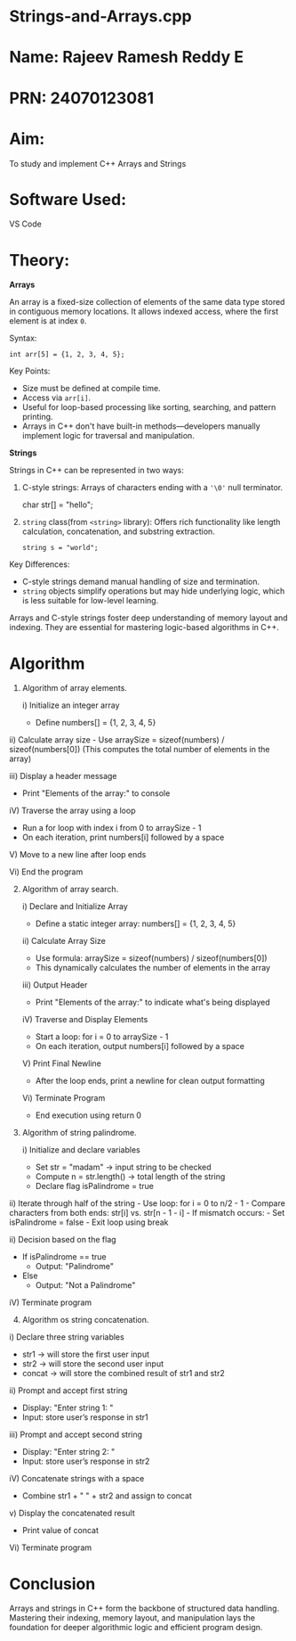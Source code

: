 # Strings-and-Arrays.cpp
# Name: Rajeev Ramesh Reddy E
# PRN: 24070123081

# Aim: 
To study and implement C++ Arrays and Strings

# Software Used: 
VS Code

# Theory: 

**Arrays**

An array is a fixed-size collection of elements of the same data type stored in contiguous memory locations. It allows indexed access, where the first element is at index `0`.

Syntax:

    int arr[5] = {1, 2, 3, 4, 5};


Key Points:
- Size must be defined at compile time.
- Access via `arr[i]`.
- Useful for loop-based processing like sorting, searching, and pattern printing.
- Arrays in C++ don't have built-in methods—developers manually implement logic for traversal and manipulation.

**Strings**

Strings in C++ can be represented in two ways:  
1. C-style strings: Arrays of characters ending with a `'\0'` null terminator.
   
   char str[] = "hello";
  
2. `string` class(from `<string>` library): Offers rich functionality like length calculation, concatenation, and substring extraction.
   
       string s = "world";


Key Differences:
- C-style strings demand manual handling of size and termination.
- `string` objects simplify operations but may hide underlying logic, which is less suitable for low-level learning.

Arrays and C-style strings foster deep understanding of memory layout and indexing. They are essential for mastering logic-based algorithms in C++.

# Algorithm

1) Algorithm of array elements.
   
   i) Initialize an integer array
    - Define numbers[] = {1, 2, 3, 4, 5}
      
  ii) Calculate array size
    - Use arraySize = sizeof(numbers) / sizeof(numbers[0])
      (This computes the total number of elements in the array)
      
 iii) Display a header message
   - Print "Elements of the array:" to console
     
 iV) Traverse the array using a loop
   - Run a for loop with index i from 0 to arraySize - 1
   - On each iteration, print numbers[i] followed by a space
     
 V) Move to a new line after loop ends

 Vi) End the program

2) Algorithm of array search.
   
   i) Declare and Initialize Array
    - Define a static integer array: numbers[] = {1, 2, 3, 4, 5}
      
   ii) Calculate Array Size
    - Use formula: arraySize = sizeof(numbers) / sizeof(numbers[0])
    - This dynamically calculates the number of elements in the array
      
   iii) Output Header
    - Print "Elements of the array:" to indicate what's being displayed
      
   iV) Traverse and Display Elements
    - Start a loop: for i = 0 to arraySize - 1
     - On each iteration, output numbers[i] followed by a space
       
    V) Print Final Newline
    - After the loop ends, print a newline for clean output formatting
      
    Vi) Terminate Program
    - End execution using return 0
  

3) Algorithm of string palindrome.
   
   i) Initialize and declare variables
     - Set str = "madam" → input string to be checked
     - Compute n = str.length() → total length of the string
     - Declare flag isPalindrome = true
       
ii) Iterate through half of the string
    - Use loop: for i = 0 to n/2 - 1
      - Compare characters from both ends:
        str[i] vs. str[n - 1 - i]
      - If mismatch occurs:
        - Set isPalindrome = false
         - Exit loop using break
         
ii) Decision based on the flag
  - If isPalindrome == true
     - Output: "Palindrome"
  - Else
     - Output: "Not a Palindrome"
       
iV) Terminate program

4) Algorithm os string concatenation.
   
i) Declare three string variables
  - str1 → will store the first user input
  - str2 → will store the second user input
  - concat → will store the combined result of str1 and str2
    
ii) Prompt and accept first string
  - Display: "Enter string 1: "
  - Input: store user’s response in str1
    
iii) Prompt and accept second string
  - Display: "Enter string 2: "
  - Input: store user’s response in str2
    
iV) Concatenate strings with a space
  - Combine str1 + " " + str2 and assign to concat
    
v) Display the concatenated result
  - Print value of concat
    
Vi) Terminate program



# Conclusion

Arrays and strings in C++ form the backbone of structured data handling. Mastering their indexing, memory layout, and manipulation lays the foundation for deeper algorithmic logic and efficient program design.

